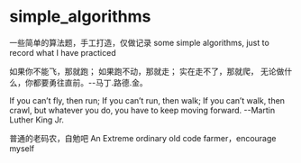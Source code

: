 # simple_algorithms
一些简单的算法题，手工打造，仅做记录
some simple algorithms, just to record what I have practiced

如果你不能飞，那就跑；
如果跑不动，那就走；
实在走不了，那就爬，
无论做什么，你都要勇往直前。--马丁.路德.金。

If you can’t fly, then run; 
If you can’t run, then walk; 
If you can’t walk, then crawl, 
but whatever you do, you have to keep moving forward. --Martin Luther King Jr.

普通的老码农，自勉吧
An Extreme ordinary old code farmer，encourage myself

